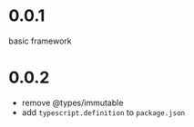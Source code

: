 # 0.0.1

basic framework

# 0.0.2

+ remove @types/immutable
+ add `typescript.definition` to `package.json`
